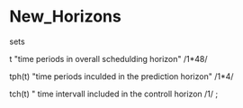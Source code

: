 # New_Horizons


sets

t "time periods in overall schedulding horizon"
/1*48/

tph(t)  "time periods inculded in the prediction horizon"
/1*4/

tch(t) " time intervall included in the controll horizon
/1/
;




